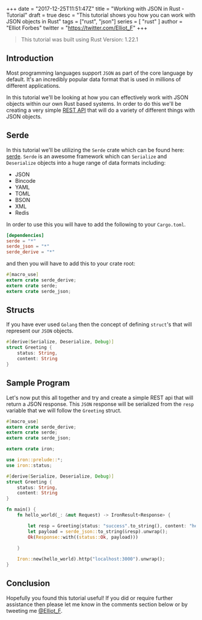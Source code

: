 +++
date = "2017-12-25T11:51:47Z"
title = "Working with JSON in Rust - Tutorial"
draft = true
desc = "This tutorial shows you how you can work with JSON objects in Rust"
tags = ["rust", "json"]
series = [ "rust" ]
author = "Elliot Forbes"
twitter = "https://twitter.com/Elliot_F"
+++

> This tutorial was built using Rust Version: 1.22.1

## Introduction

Most programming languages support `JSON` as part of the core language by default. It's an incredibly popular data format that is used in millions of different applications. 

In this tutorial we'll be looking at how you can effectively work with JSON objects within our own Rust based systems. In order to do this we'll be creating a very simple [REST API](/general/what-is-a-rest-api) that will do a variety of different things with JSON objects. 

## Serde

In this tutorial we'll be utilizing the `Serde` crate which can be found here: [serde](https://serde.rs/). `Serde` is an awesome framework which can `Serialize` and `Deserialize` objects into a huge range of data formats including:

* JSON
* Bincode
* YAML
* TOML
* BSON
* XML
* Redis

In order to use this you will have to add the following to your `Cargo.toml`.

~~~toml
[dependencies]
serde = "*"
serde_json = "*"
serde_derive = "*"
~~~

and then you will have to add this to your crate root:

~~~rust
#[macro_use]
extern crate serde_derive;
extern crate serde;
extern crate serde_json;
~~~

## Structs

If you have ever used `Golang` then the concept of defining `struct`'s that will represent our `JSON` objects.

~~~rust
#[derive(Serialize, Deserialize, Debug)]
struct Greeting {
    status: String,
    content: String
}
~~~

## Sample Program

Let's now put this all together and try and create a simple REST api that will return a JSON response. This `JSON` response will be serialized from the `resp` variable that we will follow the `Greeting` struct.

~~~rust
#[macro_use]
extern crate serde_derive;
extern crate serde;
extern crate serde_json;

extern crate iron;

use iron::prelude::*;
use iron::status;

#[derive(Serialize, Deserialize, Debug)]
struct Greeting {
    status: String,
    content: String
}

fn main() {
    fn hello_world(_: &mut Request) -> IronResult<Response> {

        let resp = Greeting{status: "success".to_string(), content: "hello world".to_string()};
        let payload = serde_json::to_string(&resp).unwrap();
        Ok(Response::with((status::Ok, payload)))
    
    }

    Iron::new(hello_world).http("localhost:3000").unwrap();
}
~~~
 
## Conclusion

Hopefully you found this tutorial useful! If you did or require further assistance then please let me know in the comments section below or by tweeting me [@Elliot_F](https://twitter.com/elliot_f).

